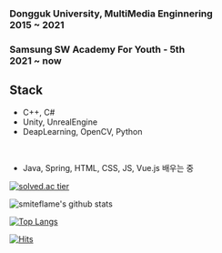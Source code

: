### Dongguk University, MultiMedia Enginnering <br> 2015 ~ 2021<br>
### Samsung SW Academy For Youth - 5th<br>  2021 ~ now<br>  

## Stack

- C++, C# 
- Unity, UnrealEngine
- DeapLearning, OpenCV, Python
<br>

- Java, Spring, HTML, CSS, JS, Vue.js 배우는 중


[![solved.ac tier](http://mazassumnida.wtf/api/generate_badge?boj=lukigreen)](https://solved.ac/lukigreen)


![smiteflame's github stats](https://github-readme-stats.vercel.app/api?username=smiteflame&show_icons=true)


[![Top Langs](https://github-readme-stats.vercel.app/api/top-langs/?username=smiteflame)](https://github.com/smiteflame/github-readme-stats)


[![Hits](https://hits.seeyoufarm.com/api/count/incr/badge.svg?url=https%3A%2F%2Fgithub.com%2Fsmiteflame&count_bg=%2379C83D&title_bg=%23555555&icon=&icon_color=%23E7E7E7&title=hits&edge_flat=false)](https://hits.seeyoufarm.com)
